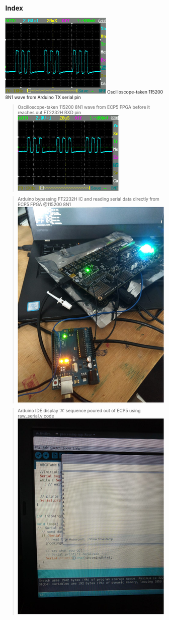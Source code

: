 ## Index

![Oscilloscope-taken 115200 8N1 wave from Arduino TX serial pin](Arduino_115200_8N1_wave.jpg)
Oscilloscope-taken 115200 8N1 wave from Arduino TX serial pin

> Oscilloscope-taken 115200 8N1 wave from ECP5 FPGA before it reaches out FT2232H RXD pin
![Oscilloscope-taken 115200 8N1 wave from ECP5 FPGA before it reaches out FT2232H RXD pin](FPGA_ECP5_115200_8N1_wave.jpg)

> Arduino bypassing FT2232H IC and reading serial data directly from ECP5 FPGA @115200 8N1
![Arduino bypassing FT2232H IC and reading serial data directly from ECP5 FPGA @115200 8N1](Read_Bypassing_FT2232H_w_Arduino.jpg)

> Arduino IDE display 'A' sequence poured out of ECP5 using raw_serial.v code
![Arduino IDE display 'A' sequence poured out of ECP5 using raw_serial.v code](Arduino_IDE_read_output_from_FPGA.jpg)
